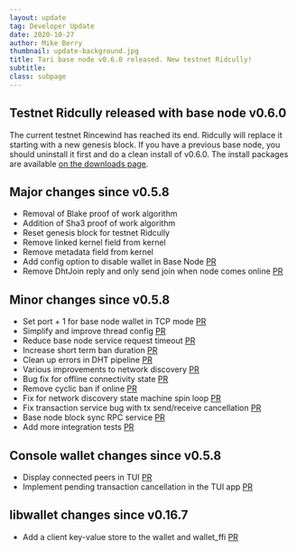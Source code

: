 ```yaml
---
layout: update
tag: Developer Update
date: 2020-10-27
author: Mike Berry
thumbnail: update-background.jpg
title: Tari base node v0.6.0 released. New testnet Ridcully!
subtitle:
class: subpage
---
```


## Testnet Ridcully released with base node v0.6.0

The current testnet Rincewind has reached its end. Ridcully will replace it starting with a new genesis block. If you have a previous base node, you
should uninstall it first and do a clean install of v0.6.0. The install packages are available [on the downloads page](https://www.tari.com/downloads/).

## Major changes since v0.5.8

- Removal of Blake proof of work algorithm
- Addition of Sha3 proof of work algorithm
- Reset genesis block for testnet Ridcully
- Remove linked kernel field from kernel
- Remove metadata field from kernel
- Add config option to disable wallet in Base Node [PR](https://github.com/tari-project/tari/pull/2379)
- Remove DhtJoin reply and only send join when node comes online [PR](https://github.com/tari-project/tari/pull/2361)

## Minor changes since v0.5.8

- Set port + 1 for base node wallet in TCP mode [PR](https://github.com/tari-project/tari/pull/2359)
- Simplify and improve thread config [PR](https://github.com/tari-project/tari/pull/2367)
- Reduce base node service request timeout [PR](https://github.com/tari-project/tari/pull/2368)
- Increase short term ban duration [PR](https://github.com/tari-project/tari/pull/2372)
- Clean up errors in DHT pipeline [PR](https://github.com/tari-project/tari/pull/2362)
- Various improvements to network discovery [PR](https://github.com/tari-project/tari/pull/2373)
- Bug fix for offline connectivity state [PR](https://github.com/tari-project/tari/pull/2376)
- Remove cyclic ban if online [PR](https://github.com/tari-project/tari/pull/2375)
- Fix for network discovery state machine spin loop [PR](https://github.com/tari-project/tari/pull/2378)
- Fix transaction service bug with tx send/receive cancellation [PR](https://github.com/tari-project/tari/pull/2354)
- Base node block sync RPC service [PR](https://github.com/tari-project/tari/pull/2348)
- Add more integration tests [PR](https://github.com/tari-project/tari/pull/2358)

## Console wallet changes since v0.5.8

- Display connected peers in TUI [PR](https://github.com/tari-project/tari/pull/2353)
- Implement pending transaction cancellation in the TUI app [PR](https://github.com/tari-project/tari/pull/2374)

## libwallet changes since v0.16.7

- Add a client key-value store to the wallet and wallet_ffi [PR](https://github.com/tari-project/tari/pull/2363)
